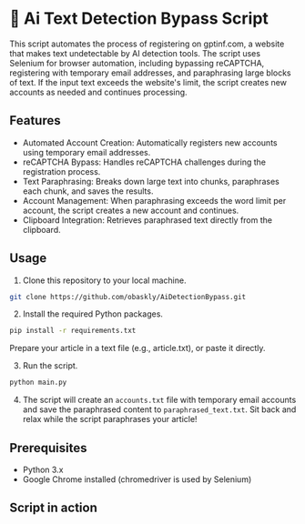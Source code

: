 # 📝 Ai Text Detection Bypass Script

This script automates the process of registering on gptinf.com, a website that makes text undetectable by AI detection tools. The script uses Selenium for browser automation, including bypassing reCAPTCHA, registering with temporary email addresses, and paraphrasing large blocks of text. If the input text exceeds the website's limit, the script creates new accounts as needed and continues processing.

## Features

- Automated Account Creation: Automatically registers new accounts using temporary email addresses.
- reCAPTCHA Bypass: Handles reCAPTCHA challenges during the registration process.
- Text Paraphrasing: Breaks down large text into chunks, paraphrases each chunk, and saves the results.
- Account Management: When paraphrasing exceeds the word limit per account, the script creates a new account and continues.
- Clipboard Integration: Retrieves paraphrased text directly from the clipboard.

## Usage

1. Clone this repository to your local machine.

```bash
git clone https://github.com/obaskly/AiDetectionBypass.git
```

2. Install the required Python packages.

  ```bash
  pip install -r requirements.txt
  ```

Prepare your article in a text file (e.g., article.txt), or paste it directly.

3. Run the script.

  ```bash
  python main.py
  ```

4. The script will create an `accounts.txt` file with temporary email accounts and save the paraphrased content to `paraphrased_text.txt`.
Sit back and relax while the script paraphrases your article!

## Prerequisites

- Python 3.x
- Google Chrome installed (chromedriver is used by Selenium)
  
## Script in action



